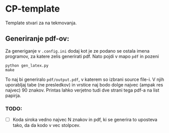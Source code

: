# CP-template

Template stvari za na tekmovanja.

## Generiranje pdf-ov:

Za generiganje v `.config.ini` dodaj kot je ze podano se ostala imena programov,
za katere zelis generirati pdf. Nato pojdi v mapo `pdf` in pozeni

```shell
python gen_latex.py
make
```

To naj bi generiralo `pdf/output.pdf`, v katerem so izbrani source file-i. V
njih uporabljaj tabe (ne presledkov) in vrstice naj bodo dolge najvec (ampak res
najvec) 90 znakov. Printas lahko verjetno tudi dve strani tega pdf-a na list
papirja.

### TODO:

 - [ ] Koda siroka vedno najvec N znakov in pdf, ki se generira to uposteva
   tako, da da kodo v vec stolpcev.
